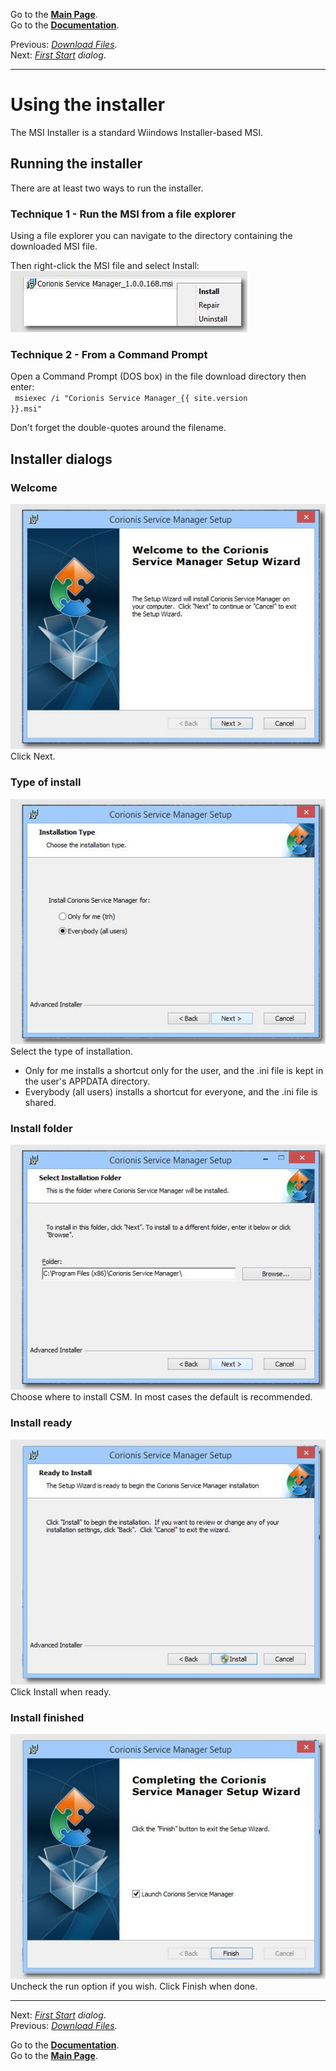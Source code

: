 Go to the [**Main Page**](index).<br/>
Go to the [**Documentation**](help).

Previous: *[Download Files](downloads)*.<br/>
Next: *[First Start](firststart) dialog*.

---

# Using the installer
The MSI Installer is a standard Wiindows Installer-based MSI.

## Running the installer
 There are at least two ways to run the installer.

### Technique 1 - Run the MSI from a file explorer
Using a file explorer you can navigate to the directory containing the downloaded MSI file.

Then right-click the MSI file and select Install:<br/>
![Install MSI](res/ss-open-installer.jpg "Install MSI")<br/>

### Technique 2 - From a Command Prompt
Open a Command Prompt (DOS box) in the file download directory then enter:<br/>
<code> msiexec /i "Corionis Service Manager_{{ site.version }}.msi" </code>

Don't forget the double-quotes around the filename.

## Installer dialogs

### Welcome
![Welcome dialog](res/ss-install-welcome.jpg "Welcome dialog")<br/>
Click Next.

### Type of install
![Install type dialog](res/ss-install-type.jpg "Install type dialog")<br/>
Select the type of installation.
 * Only for me installs a shortcut only for the user, and the .ini file is kept in the user's APPDATA directory.
 * Everybody (all users) installs a shortcut for everyone, and the .ini file is shared.

### Install folder
![Install folder dialog](res/ss-install-folder.jpg "Install folder dialog")<br/>
Choose where to install CSM. In most cases the default is recommended.

### Install ready
![Install ready dialog](res/ss-install-ready.jpg "Install ready dialog")<br/>
Click Install when ready.

### Install finished
![Install finish dialog](res/ss-install-finish.jpg "Install finish dialog")<br/>
Uncheck the run option if you wish. Click Finish when done.

---

Next: *[First Start](firststart) dialog*.<br/>
Previous: *[Download Files](downloads)*.

Go to the [**Documentation**](help).<br/>
Go to the [**Main Page**](index).
